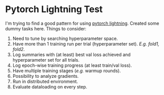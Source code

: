 # Pytorch Lightning Test

I'm trying to find a good pattern for using [pytorch lightning](https://github.com/PyTorchLightning/pytorch-lightning).
Created some dummy tasks here.
Things to consider:

1. Need to tune by searching hyperparameter space.
2. Have more than 1 training run per trial (hyperparameter set). _E.g. fold1, fold2_.
3. Log summaries with (at least) best val loss achieved and hyperparameter set for all trials.
4. Log epoch-wise training progress (at least train/val loss).
5. Have multiple training stages (_e.g._ warmup rounds).
6. Possibility to analyze gradients.
7. Run in distributed environment.
8. Evaluate dataloading on every step.
